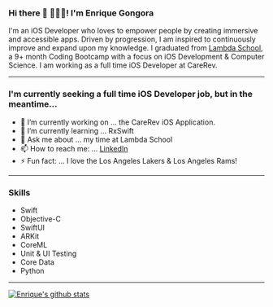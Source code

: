 ### Hi there 👋 👨🏻‍💻! I'm Enrique Gongora

I'm an iOS Developer who loves to empower people by creating immersive and accessible apps. Driven by progression, I am inspired to continuously improve and expand upon my knowledge. I graduated from [Lambda School](https://www.Lambdaschool.com), a 9+ month Coding Bootcamp with a focus on iOS Development & Computer Science. I am working as a full time iOS Developer at CareRev.

---

### I'm currently seeking a full time iOS Developer job, but in the meantime...

- 🔭 I’m currently working on ... the CareRev iOS Application.
- 🌱 I’m currently learning ... RxSwift
- 💬 Ask me about ... my time at Lambda School
- 📫 How to reach me: ... [LinkedIn](https://www.linkedin.com/in/enrique-gongora/)
- ⚡ Fun fact: ... I love the Los Angeles Lakers & Los Angeles Rams!

---

### Skills
* Swift
* Objective-C
* SwiftUI
* ARKit
* CoreML
* Unit & UI Testing
* Core Data
* Python

---

[![Enrique's github stats](https://github-readme-stats.vercel.app/api?username=EnriqueG24&show_icons=true&count_private=true&theme=algolia)](https://github.com/EnriqueG24/github-readme-stats)
